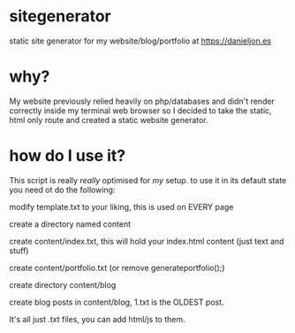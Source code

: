 # sitegenerator
static site generator for my website/blog/portfolio at https://danieljon.es
# why?
My website previously relied heavily on php/databases and didn't render correctly inside my terminal web browser so I decided to take the static, html only route and created a static website generator.
# how do I use it?
This script is really _really_ optimised for _my_ setup. to use it in its default state you need ot do the following:

modify template.txt to your liking, this is used on EVERY page

create a directory named content

create content/index.txt, this will hold your index.html content (just text and stuff)

create content/portfolio.txt (or remove generateportfolio();)

create directory content/blog

create blog posts in content/blog, 1.txt is the OLDEST post.

It's all just .txt files, you can add html/js to them.
